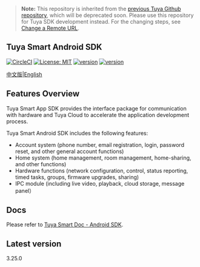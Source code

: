 > **Note:** This repository is inherited from the [previous Tuya Github repository](https://github.com/TuyaInc/tuyasmart_home_android_sdk), which will be deprecated soon. Please use this repository for Tuya SDK development instead. For the changing steps, see [Change a Remote URL]( https://docs.github.com/en/free-pro-team@latest/github/using-git/changing-a-remotes-url).

## Tuya Smart Android SDK

[![CircleCI](https://circleci.com/gh/TuyaInc/tuyasmart_home_android_sdk/tree/master.svg?style=svg)](https://circleci.com/gh/TuyaInc/tuyasmart_home_android_sdk/tree/master)  [![License: MIT](https://img.shields.io/badge/License-MIT-yellow.svg)](https://opensource.org/licenses/MIT) [![version](https://img.shields.io/badge/release-3.24.0-brightgreen)](https://developer.tuya.com/en/docs/app-development/android-app-sdk/change-log/changelog?id=Ka6o3br3pb4fo) [![version](https://img.shields.io/badge/docs-brightgreen)](https://developer.tuya.com/en/docs/app-development/android-app-sdk/featureoverview?id=Ka69nt97vtsfu)


[中文版](README-zh.md)|[English](README.md)

## Features Overview

Tuya Smart App SDK provides the interface package for communication with hardware and Tuya Cloud to accelerate the application development process.

Tuya Smart Android SDK includes the following features:

- Account system (phone number, email registration, login, password reset, and other general account functions)
- Home system (home management, room management, home-sharing, and other functions)
- Hardware functions (network configuration, control, status reporting, timed tasks, groups, firmware upgrades, sharing)
- IPC module (including live video, playback, cloud storage, message panel）

## Docs

Please refer to [Tuya Smart Doc - Android SDK](https://developer.tuya.com/en/docs/app-development/android-app-sdk/featureoverview?id=Ka69nt97vtsfu).

## Latest version

3.25.0



